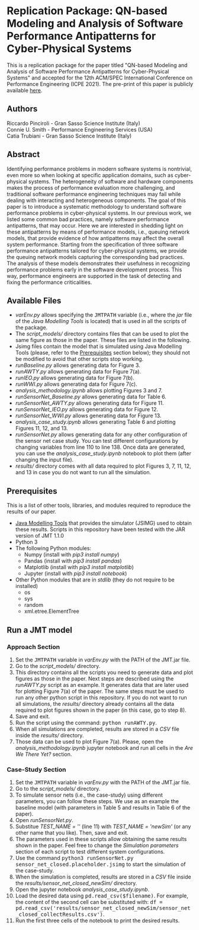 # Replication Package: QN-based Modeling and Analysis of Software Performance Antipatterns for Cyber-Physical Systems



This is a replication package for the paper titled "QN-based Modeling and Analysis of Software Performance Antipatterns for Cyber-Physical Systems" and accepted for the 12th ACM/SPEC International Conference on Performance Engineering (ICPE 2021). The pre-print of this paper is publicly available [here](https://cs.gssi.it/catia.trubiani/download/ICPE-2021-perf-antipatt-CPS-preprint.pdf).

## Authors
Riccardo Pinciroli - Gran Sasso Science Institute (Italy)<br/>
Connie U. Smith - Performance Engineering Services (USA)<br/>
Catia Trubiani - Gran Sasso Science Institute (Italy)

## Abstract
Identifying performance problems in modern software systems is nontrivial, even more so when looking at specific application domains, such as cyber-physical systems. The heterogeneity of software and hardware components makes the process of performance evaluation more challenging, and traditional software performance engineering techniques may fail while dealing with interacting and heterogeneous components.
The goal of this paper is to introduce a systematic methodology to understand software performance problems in cyber-physical systems. In our previous work, we listed some common bad practices, namely software performance antipatterns, that may occur. Here we are interested in shedding light on these antipatterns by means of performance models, i.e., queuing network models, that provide evidence of how antipatterns may affect the overall system performance.
Starting from the specification of three software performance antipatterns tailored for cyber-physical systems, we provide the queuing network models capturing the corresponding bad practices. The analysis of these models demonstrates their usefulness in recognizing performance problems early in the software development process. This way, performance engineers are supported in the task of detecting and fixing the performance criticalities.

## Available Files
- *varEnv.py* allows specifying the <tt>JMTPATH</tt> variable (i.e., where the *jar* file of the *Java Modelling Tools* is located) that is used in all the scripts of the package.
- The *script_models/* directory contains files that can be used to plot the same figure as those in the paper. These files are listed in the following.
- Jsimg files contain the model that is simulated using Java Modelling Tools (please, refer to the [Prerequisites](#prerequisites) section below); they should not be modified to avoid that other scripts stop working.
- *runBaseline.py* allows generating data for Figure 3.
- *runAWTY.py* allows generating data for Figure 7(a).
- *runIEO.py* allows generating data for Figure 7(b).
- *runWWI.py* allows generating data for Figure 7(c).
- *analysis_methodology.ipynb* allows plotting Figures 3 and 7.
- *runSensorNet_Baseline.py* allows generating data for Table 6.
- *runSensorNet_AWTY.py* allows generating data for Figure 11.
- *runSensorNet_IEO.py* allows generating data for Figure 12.
- *runSensorNet_WWI.py* allows generating data for Figure 13.
- *analysis_case_study.ipynb* allows generating Table 6 and plotting Figures 11, 12, and 13.
- *runSensorNet.py* allows generating data for any other configuration of the sensor net case study. You can test different configurations by changing variables from line 110 to line 138. Once data are generated, you can use the *analysis_case_study.ipynb* notebook to plot them (after changing the input file).
- *results/* directory comes with all data required to plot Figures 3, 7, 11, 12, and 13 in case you do not want to run all the simulation.

## Prerequisites
This is a list of other tools, libraries, and modules required to reproduce the results of our paper.
- [Java Modelling Tools](http://jmt.sourceforge.net/Download.html) that provides the simulator (JSIMG) used to obtain these results. Scripts in this repository have been tested with the JAR version of JMT 1.1.0
- Python 3
- The following Python modules:
  - Numpy (install with *pip3 install numpy*)
  - Pandas (install with *pip3 install pandas*)
  - Matplotlib (install with *pip3 install matplotlib*)
  - Jupyter (install with *pip3 install notebook*)
- Other Python modules that are in *stdlib* (they do not require to be installed)
  - os
  - sys
  - random
  - xml.etree.ElementTree

## Run a JMT model

### Approach Section
1. Set the <tt>JMTPATH</tt> variable in *varEnv.py* with the PATH of the JMT.jar file.
2. Go to the *script_models/* directory.
3. This directory contains all the scripts you need to generate data and plot figures as those in the paper. Next steps are described using the *runAWTY.py* script as an example. It generates data that are later used for plotting Figure 7(a) of the paper. The same steps must be used to run any other python script in this repository. If you do not want to run all simulations, the *results/* directory already contains all the data required to plot figures shown in the paper (in this case, go to step 8).
4. Save and exit.
5. Run the script using the command: <tt>python runAWTY.py</tt>.
6. When all simulations are completed, results are stored in a *CSV* file inside the *results/* directory.
7. Those data can be used to plot Figure 7(a). Please, open the *analysis_methodology.ipynb* jupyter notebook and run all cells in the *Are We There Yet?* section.


### Case-Study Section
1. Set the <tt>JMTPATH</tt> variable in *varEnv.py* with the PATH of the JMT.jar file.
2. Go to the *script_models/* directory.
3. To simulate sensor nets (i.e., the case-study) using different parameters, you can follow these steps. We use as an example the baseline model (with parameters in Table 5 and results in Table 6 of the paper).
4. Open *runSensorNet.py*.
5. Substitue *TEST_NAME = ''* (line 11) with *TEST_NAME = 'newSim'* (or any other name that you like). Then, save and exit.
6. The parameters used in these scripts allow obtaining the same results shown in the paper. Feel free to change the *Simulation parameters* section of each script to test different system configurations.
7. Use the command <tt>python3 runSensorNet.py sensor_net_closed.placeholder.jsimg</tt> to start the simulation of the case-study.
8. When the simulation is completed, results are stored in a *CSV* file inside the *results/sensor_net_closed_newSim/* directory.
9. Open the jupyter notebook *analysis_case_study.ipynb*.
10. Load the desired data using <tt>pd.read\_csv($filename)</tt>. For example, the content of the second cell can be substituted with: <tt>df = pd.read_csv('results/sensor\_net\_closed\_newSim/sensor\_net\_closed\_collectResults.csv')</tt>.
11. Run the first three cells of the notebook to print the desired results.
